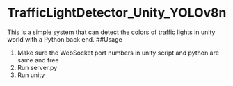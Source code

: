 # TrafficLightDetector_Unity_YOLOv8n
This is a simple system that can detect the colors of traffic lights in unity world with a Python back end.
##Usage
1. Make sure the WebSocket port numbers in unity script and python are same and free
2. Run server.py
3. Run unity
